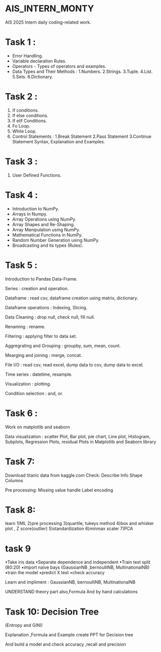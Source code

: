 # AIS_INTERN_MONTY
AIS 2025 Intern daily coding-related work.


# Task 1 : 
* Error Handling.
* Variable declaration Rules.
* Operators - Types of operators and examples.
* Data Types and Their Methods :  1.Numbers. 2.Strings. 3.Tuple. 4.List. 5.Sets. 6.Dictionary.


# Task 2 :
1. If conditions.
2. If else conditions. 
3. If elif Conditions.
4. Fo Loop.
5. While Loop.
6. Control Statements : 1.Break Statement 
                        2.Pass Statement
                        3.Continue Statement
Syntax, Explanation and Examples.


# Task 3 :
1. User Defined Functions.

# Task 4 :
* Introduction to NumPy.
* Arrays in Numpy.
* Array Operations using NumPy.
* Array Shapes and Re-Shaping.
* Array Manipulation using NumPy.
* Mathematical Functions in NumPy.
* Random Number Generation using NumPy.
* Broadcasting and its types (Rules).
  
# Task 5 : 
Introduction to Pandas Data-Frame.

Series : creation and operation.

Dataframe : read csv, dataframe creation using matrix, dictionary.

Dataframe operations : Indexing, Slicing.

Data Cleaning : drop null, check null, fill null.

Renaming : rename.

Filtering : applying filter to data set.

Aggregrating and Grouping : groupby, sum, mean, count.

Mearging and joining : merge, concat.

File I/O : read csv, read excel, dump data to csv, dump data to excel.

Time series : datetime, resample.

Visualization : plotting.

Condition selection : and, or.


# Task 6 : 
Work on matplotlib and seaborn

Data visualization : scatter Plot, Bar plot, pie chart, Line plot, Histogram, Subplots, Regression Plots, residual Plots in Matplotlib and Seaborn library

# Task 7:
Download titanic data from kaggle.com
Check:
Describe 
Info
Shape
Columns

Pre processing:
Missing value handle 
Label encoding

# Task 8:
learn 1)ML
2)pre processing
3)quartile, tukeys method
4)box  and whisker plot , Z score(outlier)
5)standardization
6)minmax scaler
7)PCA

# task 9
•Take iris data
•Separate dependence and independent 
•Train test split (80:20)
•import naive bays 
(GaussianNB ,bernoulliNB, MultinationalNB)
•train the model
•predict X test
•check accuracy 

Learn and impliment : 
GaussianNB,  bernoulliNB, MultinationalNB

UNDERSTAND theory part also,Formula  And by hand calculations

# Task 10: Decision Tree
(Entropy and GINI)

Explanation ,Formula and Example  create PPT for
Decision tree

And build a model and check accuracy ,recall and precision
